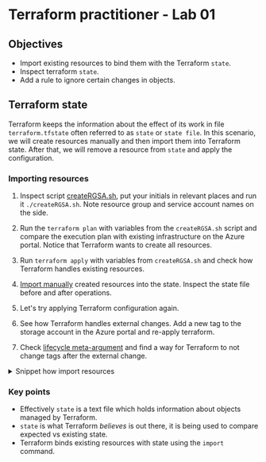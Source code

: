 # Terraform practitioner - Lab 01

## Objectives

- Import existing resources to bind them with the Terraform `state`.
- Inspect terraform `state`.
- Add a rule to ignore certain changes in objects.

## Terraform state

Terraform keeps the information about the effect of its work in file `terraform.tfstate` often referred to as `state` or `state file`.
In this scenario, we will create resources manually and then import them into Terraform state.
After that, we will remove a resource from `state` and apply the configuration.

### Importing resources

1. Inspect script [createRGSA.sh](./scripts/createRGSA.sh), put your initials in relevant places and run it `./createRGSA.sh`.
   Note resource group and service account names on the side.

2. Run the `terraform plan` with variables from the `createRGSA.sh` script and compare the execution plan with existing infrastructure on the Azure portal.
   Notice that Terraform wants to create all resources.

3. Run `terraform apply` with variables from `createRGSA.sh` and check how Terraform handles existing resources.

4. [Import manually](https://developer.hashicorp.com/terraform/cli/import) created resources into the state. Inspect the state file before and after operations.

5. Let's try applying Terraform configuration again.

6. See how Terraform handles external changes. Add a new tag to the storage account in the Azure portal and re-apply terraform.

7. Check [lifecycle meta-argument](https://developer.hashicorp.com/terraform/language/meta-arguments/lifecycle)
   and find a way for Terraform to not change tags after the external change.

<details>
<summary>Snippet how import resources</summary>

```bash
terraform import module.rg.azurerm_resource_group.rg /subscriptions/<subscription-id>/resourceGroups/<rg-name>
terraform import module.storageaccount.azurerm_storage_account.sa /subscriptions/<subscription-id>/resourceGroups/<rg-name>/providers/Microsoft.Storage/storageAccounts/<sa-name>
```

</details>

### Key points

- Effectively `state` is a text file which holds information about objects managed by Terraform.
- `state` is what Terraform _believes_ is out there, it is being used to compare expected vs existing state.
- Terraform binds existing resources with state using the `import` command.
